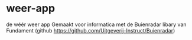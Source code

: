 # weer-app
de wéér weer app
Gemaakt voor informatica met de Buienradar libary van Fundament 
(github https://github.com/Uitgeverij-Instruct/Buienradar)